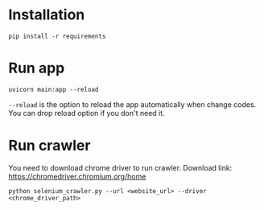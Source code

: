 # Installation

`pip install -r requirements
`
# Run app
`uvicorn main:app --reload`

`--reload` is the option to reload the app automatically when change codes. You can drop reload option if you don't need it.<br>


# Run crawler

You need to download chrome driver to run crawler. Download link: https://chromedriver.chromium.org/home <br>

`python selenium_crawler.py --url <website_url> --driver <chrome_driver_path>`
